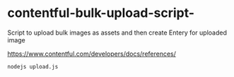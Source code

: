 # contentful-bulk-upload-script-
Script to upload bulk images as assets and then create Entery for uploaded image

https://www.contentful.com/developers/docs/references/

```
nodejs upload.js
```
